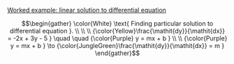 [Worked example: linear solution to differential equation](https://www.khanacademy.org/math/differential-equations/first-order-differential-equations/differential-equations-intro/v/finding-particular-linear-solution-to-differential-equation)


```math
\begin{gather}
\color{White} \text{ Finding particular solution to differential equation }. \\
\\
\\
{\color{Yellow}\frac{\mathit{dy}}{\mathit{dx}} = -2x + 3y - 5 } \quad \quad {\color{Purple} y = mx + b } \\
\\
{\color{Purple} y = mx + b } \to  {\color{JungleGreen}\frac{\mathit{dy}}{\mathit{dx}} = m }
\end{gather}
```
